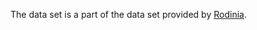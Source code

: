 The data set is a part of the data set provided by [Rodinia](https://lava.cs.virginia.edu/Rodinia/download_links.htm).
 
